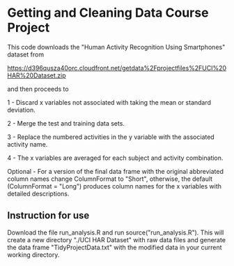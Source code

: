 # Getting and Cleaning Data Course Project

This code downloads the "Human Activity Recognition Using Smartphones" dataset from 

https://d396qusza40orc.cloudfront.net/getdata%2Fprojectfiles%2FUCI%20HAR%20Dataset.zip

and then proceeds to 

1 - Discard x variables not associated with taking the mean or standard deviation.

2 - Merge the test and training data sets. 

3 - Replace the numbered activities in the y variable with the associated activity name.

4 - The x variables are averaged for each subject and activity combination.

Optional - For a version of the final data frame with the original abbreviated column names change ColumnFormat to "Short", otherwise, the default
 (ColumnFormat = "Long") produces column names for the x variables with detailed descriptions. 
 
 ## Instruction for use
 
 Download the file run_analysis.R and run source("run_analysis.R"). This will create a new directory "./UCI HAR Dataset" with 
 raw data files and generate the data frame "TidyProjectData.txt" with the modified data in your current working directory.
 

